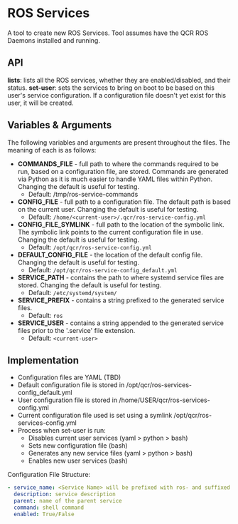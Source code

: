 # ROS Services

A tool to create new ROS Services. Tool assumes have the QCR ROS Daemons installed and running.


## API

**lists**: lists all the ROS services, whether they are enabled/disabled, and their status.
**set-user**: sets the services to bring on boot to be based on this user's service configuration. If a configuration file doesn't yet exist for this user, it will be created.

## Variables & Arguments

The following variables and arguments are present throughout the files. The meaning of each is as follows:
- **COMMANDS_FILE** - full path to where the commands required to be run, based on a configuration file, are stored. Commands are generated via Python as it is much easier to handle YAML files within Python. Changing the default is  useful for testing.
    - Default: /tmp/ros-service-commands
- **CONFIG_FILE** - full path to a configuration file. The default path is based on the current user. Changing the default is  useful for testing.
    - Default: `/home/<current-user>/.qcr/ros-service-config.yml`
- **CONFIG_FILE_SYMLINK** - full path to the location of the symbolic link. The symbolic link points to the current configuration file in use. Changing the default is  useful for testing.
    - Default: `/opt/qcr/ros-service-config.yml`
- **DEFAULT_CONFIG_FILE** - the location of the default config file. Changing the default is useful for testing.
    - Default: `/opt/qcr/ros-service-config_default.yml`
- **SERVICE_PATH** - contains the path to where systemd service files are stored. Changing the default is useful for testing.
    - Default: `/etc/systemd/system/`
- **SERVICE_PREFIX** - contains a string prefixed to the generated service files.
    - Default: `ros`
- **SERVICE_USER** - contains a string appended to the generated service files prior to the '.service' file extension.
    - Default: `<current-user>`

## Implementation

- Configuration files are YAML (TBD)
- Default configuration file is stored in /opt/qcr/ros-services-config_default.yml
- User configuration file is stored in /home/USER/qcr/ros-services-config.yml
- Current configuration file used is set using a symlink /opt/qcr/ros-services-config.yml
- Process when set-user is run:
    - Disables current user services (yaml > python > bash)
    - Sets new configuration file (bash)
    - Generates any new service files (yaml > python > bash)
    - Enables new user services (bash)

Configuration File Structure:

```yaml
- service_name: <Service Name> will be prefixed with ros- and suffixed with -$USER
  description: service description
  parent: name of the parent service
  command: shell command
  enabled: True/False
```
